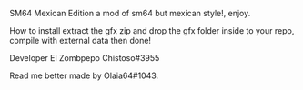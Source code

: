 SM64 Mexican Edition
a mod of sm64 but mexican style!, enjoy.

How to install
extract the gfx zip and drop the gfx folder inside to your repo, compile with external data then done!

Developer
El Zombpepo Chistoso#3955

Read me better made by Olaia64#1043.
